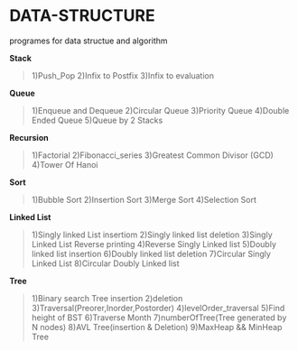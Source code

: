 # DATA-STRUCTURE
programes for data structue and algorithm

**Stack**
>1)Push_Pop
2)Infix to Postfix
3)Infix to evaluation

**Queue**
>1)Enqueue and Dequeue
2)Circular Queue
3)Priority Queue
4)Double Ended Queue
5)Queue by 2 Stacks

**Recursion**
>1)Factorial
2)Fibonacci_series
3)Greatest Common Divisor (GCD)
4)Tower Of Hanoi

**Sort**
>1)Bubble Sort
2)Insertion Sort
3)Merge Sort
4)Selection Sort

**Linked List**
>1)Singly linked List insertiom
2)Singly linked list deletion
3)Singly Linked List Reverse printing
4)Reverse Singly Linked list 
5)Doubly linked list insertion
6)Doubly linked list deletion
7)Circular Singly Linked List
8)Circular Doubly Linked list

**Tree**
>1)Binary search Tree insertion
2)deletion
3)Traversal(Preorer,Inorder,Postorder)
4)levelOrder_traversal
5)Find height of BST
6)Traverse Month
7)numberOfTree(Tree generated by N nodes)
8)AVL Tree(insertion & Deletion)
9)MaxHeap && MinHeap Tree
